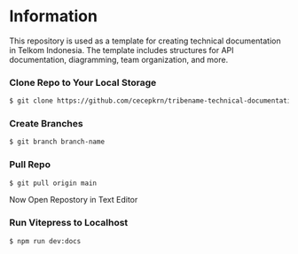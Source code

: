 # Information
This repository is used as a template for creating technical documentation in Telkom Indonesia. The template includes structures for API documentation, diagramming, team organization, and more.

### Clone Repo to Your Local Storage

```bash
$ git clone https://github.com/cecepkrn/tribename-technical-documentation

```

### Create Branches

```bash
$ git branch branch-name
```

### Pull Repo

```bash
$ git pull origin main
```

Now Open Repostory in Text Editor

### Run Vitepress to Localhost

```bash
$ npm run dev:docs
```
